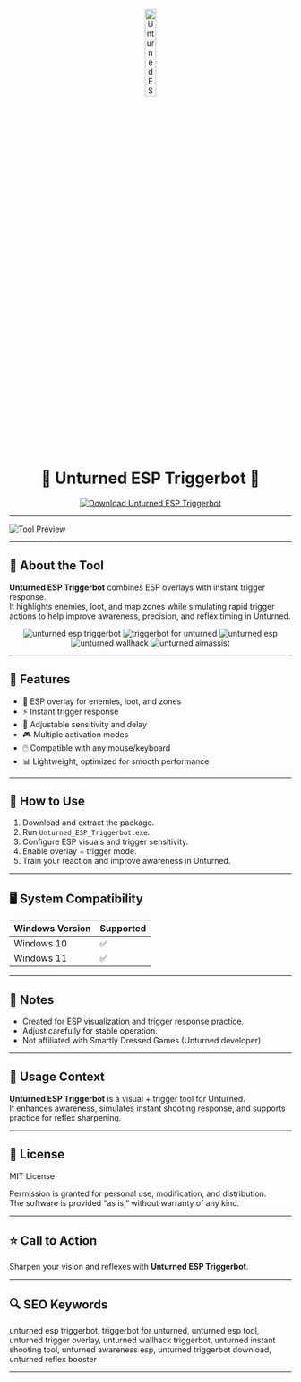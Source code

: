 <!-- Top Banner -->
<p align="center">
<img src="https://static.wikia.nocookie.net/logopedia/images/4/4e/Unturned_%28Icon%29.jpg/revision/latest/scale-to-width-down/250?cb=20220820223406" alt="Unturned ESP Triggerbot Banner" width="20%" />

<h1 align="center">🎯 Unturned ESP Triggerbot 🎯</h1>

<p align="center">
  <a href="YOUR_LINK_HERE">
    <img src="https://img.shields.io/badge/Download%20Unturned%20ESP%20Triggerbot-Get%20Tool-FF4500?style=for-the-badge&logo=windows&logoColor=white" alt="Download Unturned ESP Triggerbot">
  </a>
</p>

---

![Tool Preview](https://lavicheats.com/uploads/monthly_2024_01/unturnedenemyesp.webp.e412127f6cd17904b1f0fe0581360ed9.webp)

---

## 📌 About the Tool
**Unturned ESP Triggerbot** combines ESP overlays with instant trigger response.  
It highlights enemies, loot, and map zones while simulating rapid trigger actions to help improve awareness, precision, and reflex timing in Unturned.  

<p align="center">
<!-- Hidden tags for indexing -->
<img src="https://img.shields.io/badge/unturned-esp--triggerbot-lightgrey" alt="unturned esp triggerbot"/> <img src="https://img.shields.io/badge/triggerbot-for--unturned-lightgrey" alt="triggerbot for unturned"/> <img src="https://img.shields.io/badge/unturned-esp-lightgrey" alt="unturned esp"/> <img src="https://img.shields.io/badge/unturned-wallhack-lightgrey" alt="unturned wallhack"/> <img src="https://img.shields.io/badge/unturned-aimassist-lightgrey" alt="unturned aimassist"/>

---

## 🚀 Features
- 👀 ESP overlay for enemies, loot, and zones  
- ⚡ Instant trigger response  
- 🎯 Adjustable sensitivity and delay  
- 🎮 Multiple activation modes  
- 🖱️ Compatible with any mouse/keyboard  
- 📊 Lightweight, optimized for smooth performance  

---

## 🧩 How to Use
1. Download and extract the package.  
2. Run `Unturned_ESP_Triggerbot.exe`.  
3. Configure ESP visuals and trigger sensitivity.  
4. Enable overlay + trigger mode.  
5. Train your reaction and improve awareness in Unturned.  

---

## 🖥️ System Compatibility
| Windows Version | Supported |
|-----------------|-----------|
| Windows 10      | ✅        |
| Windows 11      | ✅        |

---

## 📢 Notes
- Created for ESP visualization and trigger response practice.  
- Adjust carefully for stable operation.  
- Not affiliated with Smartly Dressed Games (Unturned developer).  

---

## 🧭 Usage Context
**Unturned ESP Triggerbot** is a visual + trigger tool for Unturned.  
It enhances awareness, simulates instant shooting response, and supports practice for reflex sharpening.  

---

## 🔗 License
MIT License  

Permission is granted for personal use, modification, and distribution.  
The software is provided “as is,” without warranty of any kind.  

---

## ⭐ Call to Action
Sharpen your vision and reflexes with **Unturned ESP Triggerbot**.  

---

## 🔍 SEO Keywords
unturned esp triggerbot, triggerbot for unturned, unturned esp tool, unturned trigger overlay, unturned wallhack triggerbot, unturned instant shooting tool, unturned awareness esp, unturned triggerbot download, unturned reflex booster  

---
 
